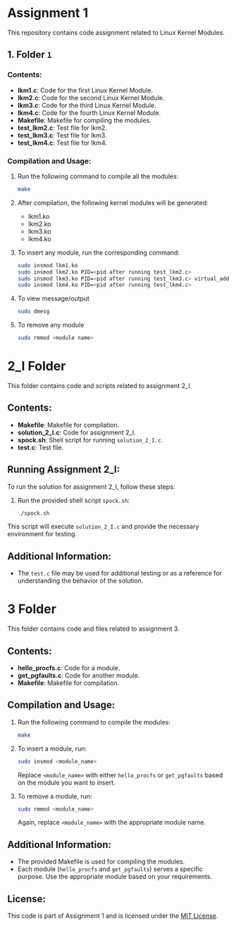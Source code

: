 # Assignment 1

This repository contains code assignment related to Linux Kernel Modules.

## 1. Folder `1`

### Contents:

- **lkm1.c**: Code for the first Linux Kernel Module.
- **lkm2.c**: Code for the second Linux Kernel Module.
- **lkm3.c**: Code for the third Linux Kernel Module.
- **lkm4.c**: Code for the fourth Linux Kernel Module.
- **Makefile**: Makefile for compiling the modules.
- **test_lkm2.c**: Test file for lkm2.
- **test_lkm3.c**: Test file for lkm3.
- **test_lkm4.c**: Test file for lkm4.

### Compilation and Usage:

1. Run the following command to compile all the modules:

    ```bash
    make
    ```

2. After compilation, the following kernel modules will be generated:
   - lkm1.ko
   - lkm2.ko
   - lkm3.ko
   - lkm4.ko

3. To insert any module, run the corresponding command:

   ```bash
   sudo insmod lkm1.ko
   sudo insmod lkm2.ko PID=<pid after running test_lkm2.c>
   sudo insmod lkm3.ko PID=<pid after running test_lkm3.c> virtual_address=<virtual_address after running test_lkm3.c>
   sudo insmod lkm4.ko PID=<pid after running test_lkm4.c>

4. To view message/output
   ```bash
   sudo dmesg

5. To remove any module
   ```bash
   sudo rmmod <module name>
   
# 2_I Folder

This folder contains code and scripts related to assignment 2_I.

## Contents:

- **Makefile**: Makefile for compilation.
- **solution_2_I.c**: Code for assignment 2_I.
- **spock.sh**: Shell script for running `solution_2_I.c`.
- **test.c**: Test file.

## Running Assignment 2_I:

To run the solution for assignment 2_I, follow these steps:


1. Run the provided shell script `spock.sh`:

    ```bash
    ./spock.sh
    ```

This script will execute `solution_2_I.c` and provide the necessary environment for testing.

## Additional Information:

- The `test.c` file may be used for additional testing or as a reference for understanding the behavior of the solution.

# 3 Folder

This folder contains code and files related to assignment 3.

## Contents:

- **hello_procfs.c**: Code for a module.
- **get_pgfaults.c**: Code for another module.
- **Makefile**: Makefile for compilation.

## Compilation and Usage:

1. Run the following command to compile the modules:

    ```bash
    make
    ```

2. To insert a module, run:

    ```bash
    sudo insmod <module_name>
    ```

   Replace `<module_name>` with either `hello_procfs` or `get_pgfaults` based on the module you want to insert.

3. To remove a module, run:

    ```bash
    sudo rmmod <module_name>
    ```

   Again, replace `<module_name>` with the appropriate module name.

## Additional Information:

- The provided Makefile is used for compiling the modules.
- Each module (`hello_procfs` and `get_pgfaults`) serves a specific purpose. Use the appropriate module based on your requirements.

## License:

This code is part of Assignment 1 and is licensed under the [MIT License](LICENSE).
